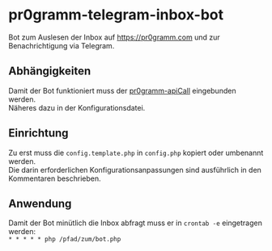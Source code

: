 # pr0gramm-telegram-inbox-bot
Bot zum Auslesen der Inbox auf https://pr0gramm.com und zur Benachrichtigung via Telegram.

## Abhängigkeiten
Damit der Bot funktioniert muss der [pr0gramm-apiCall](https://github.com/RundesBalli/pr0gramm-apiCall) eingebunden werden.  
Näheres dazu in der Konfigurationsdatei.

## Einrichtung
Zu erst muss die `config.template.php` in `config.php` kopiert oder umbenannt werden.  
Die darin erforderlichen Konfigurationsanpassungen sind ausführlich in den Kommentaren beschrieben.

## Anwendung
Damit der Bot minütlich die Inbox abfragt muss er in `crontab -e` eingetragen werden:  
`* * * * * php /pfad/zum/bot.php`
